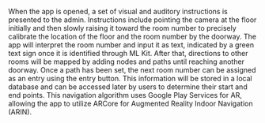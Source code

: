 When the app is opened, a set of visual and auditory instructions is presented to the admin.
Instructions include pointing the camera at the floor initially and then slowly raising it
toward the room number to precisely calibrate the location of the floor and the room number
by the doorway. The app will interpret the room number and input it as text, indicated by a
green text sign once it is identified through ML Kit. After that, directions to other rooms
will be mapped by adding nodes and paths until reaching another doorway. Once a path has been
set, the next room number can be assigned as an entry using the entry button. This information
will be stored in a local database and can be accessed later by users to determine their start
and end points. This navigation algorithm uses Google Play Services for AR, allowing the app to
utilize ARCore for Augmented Reality Indoor Navigation (ARIN).